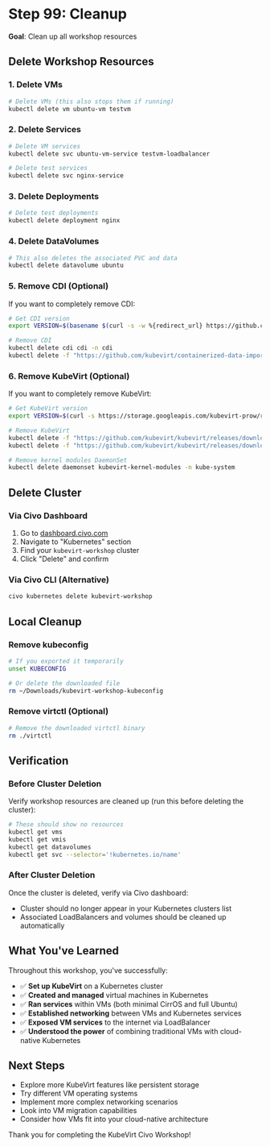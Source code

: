 # Step 99: Cleanup

**Goal**: Clean up all workshop resources

## Delete Workshop Resources

### 1. Delete VMs
```bash
# Delete VMs (this also stops them if running)
kubectl delete vm ubuntu-vm testvm
```

### 2. Delete Services
```bash
# Delete VM services
kubectl delete svc ubuntu-vm-service testvm-loadbalancer

# Delete test services
kubectl delete svc nginx-service
```

### 3. Delete Deployments
```bash
# Delete test deployments
kubectl delete deployment nginx
```

### 4. Delete DataVolumes 
```bash
# This also deletes the associated PVC and data
kubectl delete datavolume ubuntu
```

### 5. Remove CDI (Optional)
If you want to completely remove CDI:
```bash
# Get CDI version
export VERSION=$(basename $(curl -s -w %{redirect_url} https://github.com/kubevirt/containerized-data-importer/releases/latest))

# Remove CDI
kubectl delete cdi cdi -n cdi
kubectl delete -f "https://github.com/kubevirt/containerized-data-importer/releases/download/${VERSION}/cdi-operator.yaml"
```

### 6. Remove KubeVirt (Optional)
If you want to completely remove KubeVirt:
```bash
# Get KubeVirt version
export VERSION=$(curl -s https://storage.googleapis.com/kubevirt-prow/release/kubevirt/kubevirt/stable.txt)

# Remove KubeVirt
kubectl delete -f "https://github.com/kubevirt/kubevirt/releases/download/${VERSION}/kubevirt-cr.yaml"
kubectl delete -f "https://github.com/kubevirt/kubevirt/releases/download/${VERSION}/kubevirt-operator.yaml"

# Remove kernel modules DaemonSet
kubectl delete daemonset kubevirt-kernel-modules -n kube-system
```

## Delete Cluster

### Via Civo Dashboard
1. Go to [dashboard.civo.com](https://dashboard.civo.com)
2. Navigate to "Kubernetes" section
3. Find your `kubevirt-workshop` cluster
4. Click "Delete" and confirm

### Via Civo CLI (Alternative)
```bash
civo kubernetes delete kubevirt-workshop
```

## Local Cleanup

### Remove kubeconfig
```bash
# If you exported it temporarily
unset KUBECONFIG

# Or delete the downloaded file
rm ~/Downloads/kubevirt-workshop-kubeconfig
```

### Remove virtctl (Optional)
```bash
# Remove the downloaded virtctl binary
rm ./virtctl
```

## Verification

### Before Cluster Deletion
Verify workshop resources are cleaned up (run this before deleting the cluster):

```bash
# These should show no resources
kubectl get vms
kubectl get vmis
kubectl get datavolumes
kubectl get svc --selector='!kubernetes.io/name'
```

### After Cluster Deletion
Once the cluster is deleted, verify via Civo dashboard:
- Cluster should no longer appear in your Kubernetes clusters list
- Associated LoadBalancers and volumes should be cleaned up automatically

## What You've Learned

Throughout this workshop, you've successfully:

- ✅ **Set up KubeVirt** on a Kubernetes cluster
- ✅ **Created and managed** virtual machines in Kubernetes
- ✅ **Ran services** within VMs (both minimal CirrOS and full Ubuntu)
- ✅ **Established networking** between VMs and Kubernetes services
- ✅ **Exposed VM services** to the internet via LoadBalancer
- ✅ **Understood the power** of combining traditional VMs with cloud-native Kubernetes

## Next Steps

- Explore more KubeVirt features like persistent storage
- Try different VM operating systems
- Implement more complex networking scenarios
- Look into VM migration capabilities
- Consider how VMs fit into your cloud-native architecture

Thank you for completing the KubeVirt Civo Workshop!